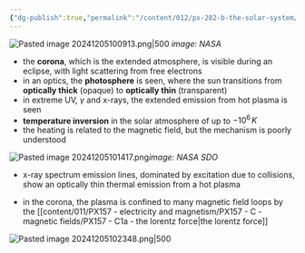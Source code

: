 ```yaml
---
{"dg-publish":true,"permalink":"/content/012/px-282-b-the-solar-system/g-the-sun/px-282-g4-solar-atmosphere/","noteIcon":"1","created":"2024-12-05T10:07:55.492+00:00","updated":"2024-12-06T16:23:10.164+00:00"}
---
```


![Pasted image 20241205100913.png|500](/img/user/pics/Pasted%20image%2020241205100913.png)
*image: NASA*

- the **corona**, which is the extended atmosphere, is visible during an eclipse, with light scattering from free electrons
- in an optics, the **photosphere** is seen, where the sun transitions from **optically thick** (opaque) to **optically thin** (transparent)
- in extreme UV, $\gamma$ and x-rays, the extended emission from hot plasma is seen
- **temperature inversion** in the solar atmosphere of up to $-10^6\,K$
- the heating is related to the magnetic field, but the mechanism is poorly understood

![Pasted image 20241205101417.png](/img/user/pics/Pasted%20image%2020241205101417.png)*image: NASA SDO*

- x-ray spectrum emission lines, dominated by excitation due to collisions, show an optically thin thermal emission from a hot plasma

- in the corona, the plasma is confined to many magnetic field loops by the [[content/011/PX157 - electricity and magnetism/PX157 - C - magnetic fields/PX157 - C1a - the lorentz force\|the lorentz force]]

![Pasted image 20241205102348.png|500](/img/user/pics/Pasted%20image%2020241205102348.png)

